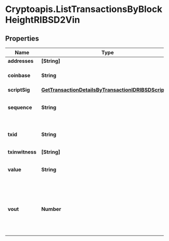 # Cryptoapis.ListTransactionsByBlockHeightRIBSD2Vin

## Properties

Name | Type | Description | Notes
------------ | ------------- | ------------- | -------------
**addresses** | **[String]** |  | 
**coinbase** | **String** | Represents the coinbase hex. | [optional] 
**scriptSig** | [**GetTransactionDetailsByTransactionIDRIBSDScriptSig**](GetTransactionDetailsByTransactionIDRIBSDScriptSig.md) |  | 
**sequence** | **String** | Represents the script sequence number. | 
**txid** | **String** | Represents the reference transaction identifier. | [optional] 
**txinwitness** | **[String]** |  | 
**value** | **String** | Represents the sent/received amount. | 
**vout** | **Number** | It refers to the index of the output address of this transaction. The index starts from 0. | 


